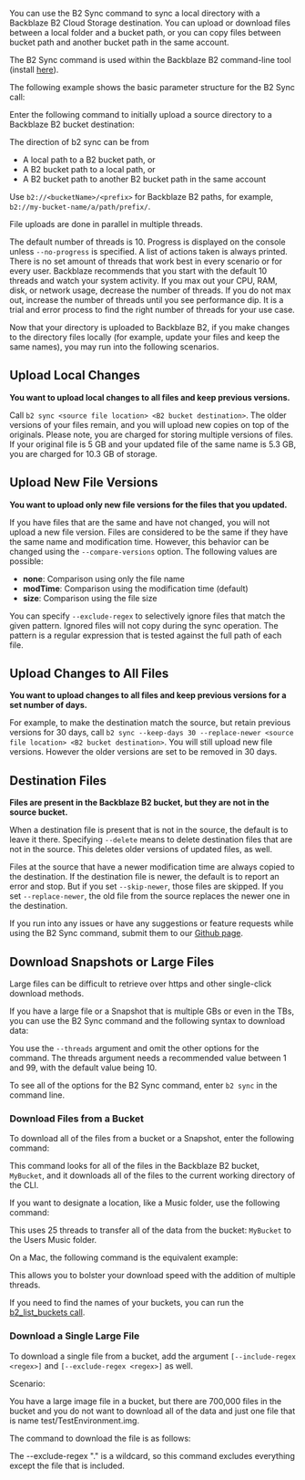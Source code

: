 You can use the B2 Sync command to sync a local directory with a Backblaze B2 Cloud Storage destination. You can upload or download files between a local folder and a bucket path, or you can copy files between bucket path and another bucket path in the same account.

The B2 Sync command is used within the Backblaze B2 command-line tool (install [here](https://www.backblaze.com/bb/docs/cloud-storage-command-line-interface)).

The following example shows the basic parameter structure for the B2 Sync call:

Enter the following command to initially upload a source directory to a Backblaze B2 bucket destination:

The direction of b2 sync can be from

-   A local path to a B2 bucket path, or
-   A B2 bucket path to a local path, or
-   A B2 bucket path to another B2 bucket path in the same account

Use `b2://<bucketName>/<prefix>` for Backblaze B2 paths, for example, `b2://my-bucket-name/a/path/prefix/`.

File uploads are done in parallel in multiple threads.

The default number of threads is 10. Progress is displayed on the console unless `--no-progress` is specified. A list of actions taken is always printed. There is no set amount of threads that work best in every scenario or for every user. Backblaze recommends that you start with the default 10 threads and watch your system activity. If you max out your CPU, RAM, disk, or network usage, decrease the number of threads. If you do not max out, increase the number of threads until you see performance dip. It is a trial and error process to find the right number of threads for your use case.

Now that your directory is uploaded to Backblaze B2, if you make changes to the directory files locally (for example, update your files and keep the same names), you may run into the following scenarios.

## Upload Local Changes

**You want to upload local changes to all files and keep previous versions.**

Call `b2 sync <source file location> <B2 bucket destination>`. The older versions of your files remain, and you will upload new copies on top of the originals. Please note, you are charged for storing multiple versions of files. If your original file is 5 GB and your updated file of the same name is 5.3 GB, you are charged for 10.3 GB of storage.

## Upload New File Versions

**You want to upload only new file versions for the files that you updated.**

If you have files that are the same and have not changed, you will not upload a new file version. Files are considered to be the same if they have the same name and modification time. However, this behavior can be changed using the `--compare-versions` option. The following values are possible:

-   **none**: Comparison using only the file name
-   **modTime**: Comparison using the modification time (default)
-   **size**: Comparison using the file size

You can specify `--exclude-regex` to selectively ignore files that match the given pattern. Ignored files will not copy during the sync operation. The pattern is a regular expression that is tested against the full path of each file.

## Upload Changes to All Files

**You want to upload changes to all files and keep previous versions for a set number of days.**

For example, to make the destination match the source, but retain previous versions for 30 days, call `b2 sync --keep-days 30 --replace-newer <source file location> <B2 bucket destination>`. You will still upload new file versions. However the older versions are set to be removed in 30 days.

## Destination Files

**Files are present in the Backblaze B2 bucket, but they are not in the source bucket.**

When a destination file is present that is not in the source, the default is to leave it there. Specifying `--delete` means to delete destination files that are not in the source. This deletes older versions of updated files, as well.

Files at the source that have a newer modification time are always copied to the destination. If the destination file is newer, the default is to report an error and stop. But if you set `--skip-newer`, those files are skipped. If you set `--replace-newer`, the old file from the source replaces the newer one in the destination.

If you run into any issues or have any suggestions or feature requests while using the B2 Sync command, submit them to our [Github page](https://github.com/Backblaze/B2_Command_Line_Tool/issues).

## Download Snapshots or Large Files

Large files can be difficult to retrieve over https and other single-click download methods.

If you have a large file or a Snapshot that is multiple GBs or even in the TBs, you can use the B2 Sync command and the following syntax to download data:

You use the `--threads` argument and omit the other options for the command. The threads argument needs a recommended value between 1 and 99, with the default value being 10.

To see all of the options for the B2 Sync command, enter `b2 sync` in the command line.

### Download Files from a Bucket

To download all of the files from a bucket or a Snapshot, enter the following command:

This command looks for all of the files in the Backblaze B2 bucket, `MyBucket`, and it downloads all of the files to the current working directory of the CLI.

If you want to designate a location, like a Music folder, use the following command:

This uses 25 threads to transfer all of the data from the bucket: `MyBucket` to the Users Music folder.

On a Mac, the following command is the equivalent example:

This allows you to bolster your download speed with the addition of multiple threads.

If you need to find the names of your buckets, you can run the [b2\_list\_buckets call](https://www.backblaze.com/apidocs/b2-list-buckets).

### Download a Single Large File

To download a single file from a bucket, add the argument `[--include-regex <regex>]` and `[--exclude-regex <regex>]` as well.

Scenario:

You have a large image file in a bucket, but there are 700,000 files in the bucket and you do not want to download all of the data and just one file that is name test/TestEnvironment.img.

The command to download the file is as follows:

The --exclude-regex "." is a wildcard, so this command excludes everything except the file that is included.
